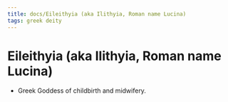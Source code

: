 ```yaml
---
title: docs/Eileithyia (aka Ilithyia, Roman name Lucina)
tags: greek deity
---
```


# Eileithyia (aka Ilithyia, Roman name Lucina) 
- Greek Goddess of childbirth and midwifery.